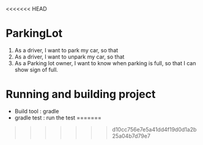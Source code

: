 <<<<<<< HEAD
# ParkingLot

1. As a driver, I want to park my car, so that  
2. As a driver, I want to unpark my car, so that 
3. As a Parking lot owner, I want to know when parking is full, so that I can show sign of full.
 
# Running and building project 
 
- Build tool : gradle
- gradle test : run the test 
=======
>>>>>>> d10cc756e7e5a41dd4f19d0d1a2b25a04b7d79e7

